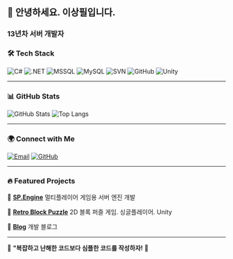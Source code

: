 ## 👋 안녕하세요. 이상필입니다.
### 13년차 서버 개발자

### 🛠️ Tech Stack
![C#](https://img.shields.io/badge/-C%23-239120?style=flat-square&logo=csharp&logoColor=white)
![.NET](https://img.shields.io/badge/.NET-512BD4?style=flat-square&logo=dotnet&logoColor=white)
![MSSQL](https://img.shields.io/badge/MS%20SQL-CC2927?style=flat-square&logo=microsoft-sql-server&logoColor=white)
![MySQL](https://img.shields.io/badge/MySQL-4479A1?style=flat-square&logo=mysql&logoColor=white)
![SVN](https://img.shields.io/badge/Subversion-809CC9?style=flat-square&logo=subversion&logoColor=white)
![GitHub](https://img.shields.io/badge/GitHub-181717?style=flat-square&logo=github&logoColor=white)
![Unity](https://img.shields.io/badge/Unity-100000?style=flat-square&logo=unity&logoColor=white)

---

### 📊 GitHub Stats
![GitHub Stats](https://github-readme-stats.vercel.app/api?username=spilbum&show_icons=true&theme=dark&hide_border=true)
![Top Langs](https://github-readme-stats.vercel.app/api/top-langs/?username=spilbum&layout=compact&theme=dark&hide_border=true)

---

### 🌍 Connect with Me
[![Email](https://img.shields.io/badge/Gmail-D14836?style=flat-square&logo=gmail&logoColor=white)](mailto:spsplab@gmail.com)
[![GitHub](https://img.shields.io/badge/GitHub-%23121011.svg?style=flat-square&logo=github&logoColor=white)](https://github.com/spilbum)

---

### 🔥 Featured Projects
📌 [**SP.Engine**](https://github.com/spilbum/sp.engine)
멀티플레이어 게임용 서버 엔진 개발

📌 [**Retro Block Puzzle**](https://github.com/spilbum/retro_block_puzzle)
2D 블록 퍼즐 게임. 싱글플레이어. Unity

📌 [**Blog**](https://github.com/spilbum/spilbum.github.io) 
개발 블로그

---

🎯 **"복잡하고 난해한 코드보다 심플한 코드를 작성하자!** 🚀


